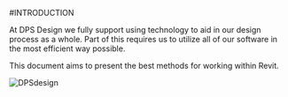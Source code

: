 #INTRODUCTION

At DPS Design we fully support using technology to aid in our design process as a whole. Part of this requires us to utilize all of our software in the most efficient way possible.

This document aims to present the best methods for working within Revit.


![DPSdesign](DPSRevitPrimer/01_Introduction/images/1/1-DPSLogo.png)
